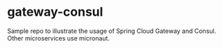 # gateway-consul
Sample repo to illustrate the usage of Spring Cloud Gateway and Consul. Other microservices use micronaut.
